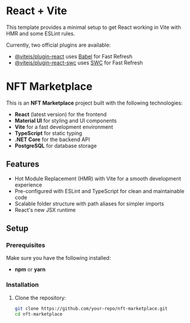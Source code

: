 # React + Vite

This template provides a minimal setup to get React working in Vite with HMR and some ESLint rules.

Currently, two official plugins are available:

- [@vitejs/plugin-react](https://github.com/vitejs/vite-plugin-react/blob/main/packages/plugin-react/README.md) uses [Babel](https://babeljs.io/) for Fast Refresh
- [@vitejs/plugin-react-swc](https://github.com/vitejs/vite-plugin-react-swc) uses [SWC](https://swc.rs/) for Fast Refresh


# NFT Marketplace

This is an **NFT Marketplace** project built with the following technologies:
- **React** (latest version) for the frontend
- **Material UI** for styling and UI components
- **Vite** for a fast development environment
- **TypeScript** for static typing
- **.NET Core** for the backend API
- **PostgreSQL** for database storage

## Features
- Hot Module Replacement (HMR) with Vite for a smooth development experience
- Pre-configured with ESLint and TypeScript for clean and maintainable code
- Scalable folder structure with path aliases for simpler imports
- React's new JSX runtime

## Setup

### Prerequisites
Make sure you have the following installed:
- **npm** or **yarn**


### Installation
1. Clone the repository:
   ```bash
   git clone https://github.com/your-repo/nft-marketplace.git
   cd nft-marketplace
